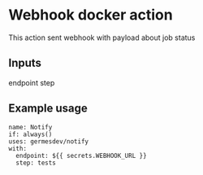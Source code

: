 # Webhook docker action

This action sent webhook with payload about job status

## Inputs

endpoint
step

## Example usage

```
name: Notify
if: always()
uses: germesdev/notify
with:
  endpoint: ${{ secrets.WEBHOOK_URL }}
  step: tests
```
